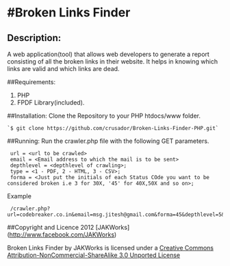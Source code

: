 #Broken Links Finder
===

## Description:
A web application(tool) that allows web developers to generate a report consisting of all the broken links in their website. It helps in knowing which links are valid and which links are dead.

##Requirements:
1. PHP
2. FPDF Library(included).

##Installation:
Clone the Repository to your PHP htdocs/www folder.

	`$ git clone https://github.com/crusador/Broken-Links-Finder-PHP.git`


##Running:
Run the crawler.php file with the following GET parameters.

     url = <url to be crawled>
     email = <Email address to which the mail is to be sent> 
     depthlevel = <depthlevel of crawling>;
     type = <1 - PDF, 2 - HTML, 3 - CSV>;
     forma = <Just put the initials of each Status COde you want to be considered broken i.e 3 for 30X, '45' for 40X,50X and so on>;
     
Example 

     /crawler.php?url=codebreaker.co.in&email=msg.jitesh@gmail.com&forma=45&depthlevel=5&type=1

##Copyright and Licence
2012 [JAKWorks] (http://www.facebook.com/JAKWorks)

Broken Links Finder by JAKWorks is licensed under a [Creative Commons Attribution-NonCommercial-ShareAlike 3.0 Unported License](http://creativecommons.org/licenses/by-nc-sa/3.0/)
